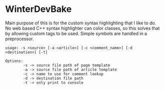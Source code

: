 # WinterDevBake

Main purpose of this is for the custom syntax highlighting that I like to do. No web based C++ syntax highlighter can color classes, so this solves that by
allowing custom tags to be used. Simple symbols are handled in a preprocessor.
  

```
usage: -s <source> [-a <article>] [-c <comment_name>] [-d <destination>] [-t]

Options:
        -s -> source file path of page template
        -a -> source file path of article template
        -c -> name to use for comment lookup
        -d -> destination file path
        -t -> only print to console
```
